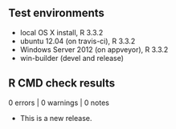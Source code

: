 ## Test environments
* local OS X install, R 3.3.2
* ubuntu 12.04 (on travis-ci), R 3.3.2
* Windows Server 2012 (on appveyor), R 3.3.2
* win-builder (devel and release)

## R CMD check results
0 errors | 0 warnings | 0 notes
* This is a new release.
